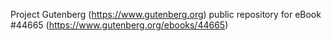 Project Gutenberg (https://www.gutenberg.org) public repository for eBook #44665 (https://www.gutenberg.org/ebooks/44665)
